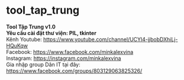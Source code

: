 # tool_tap_trung
<b>Tool Tập Trung v1.0<br>
Yêu cầu cài đặt thư viện: PIL, tkinter </b><br>
Kênh Youtube: https://www.youtube.com/channel/UCYl4-jjbobDXhiLj-HQuKqw <br>
Facebook: https://www.facebook.com/minkalexvina <br>
Instagram: https://instagram.com/minkalexvina <br>
Gia nhập group Dân IT tại đây: https://www.facebook.com/groups/803129063825326/ <br>
